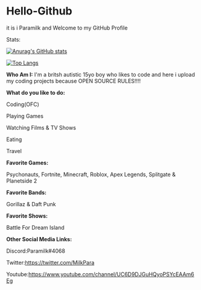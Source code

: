 # Hello-Github

it is i Paramilk and Welcome to my GitHub Profile 

Stats:

[![Anurag's GitHub stats](https://github-readme-stats.vercel.app/api?username=Paramilk&show_icons=true&theme=radical)](https://github.com/anuraghazra/github-readme-stats)

[![Top Langs](https://github-readme-stats.vercel.app/api/top-langs/?username=Paramilk&show_icons=true&theme=radical)](https://github.com/anuraghazra/github-readme-stats)

**Who Am I:**
I'm a britsh autistic 15yo boy who likes to code and here i upload my coding projects because
OPEN SOURCE RULES!!!!

**What do you like to do:**

Coding(OFC)

Playing Games

Watching Films & TV Shows

Eating

Travel

**Favorite Games:**

Psychonauts, Fortnite, Minecraft, Roblox, Apex Legends, Splitgate & Planetside 2

**Favorite Bands:**

Gorillaz & Daft Punk

**Favorite Shows:**

Battle For Dream Island

**Other Social Media Links:**

Discord:Paramilk#4068

Twitter:https://twitter.com/MilkPara

Youtube:https://www.youtube.com/channel/UC6D9DJGuHQyoPSYcEAAm6Eg
